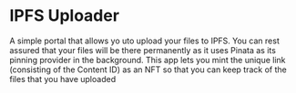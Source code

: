 # IPFS Uploader
A simple portal that allows yo uto upload your files to IPFS. You can rest assured that your files will be there permanently as it uses Pinata as its pinning provider in the background. This app lets you mint the unique link (consisting of the Content ID) as an NFT so that you can keep track of the files that you have uploaded
